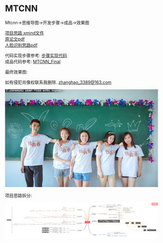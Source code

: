 # MTCNN
Mtcnn->思维导图->开发步骤->成品->效果图

[项目思路 xmind文件](https://github.com/Mrzhang3389/MTCNN/blob/master/Mtcnn_Step/%E5%8F%82%E8%80%83%E8%B5%84%E6%96%99/MTCNN.xmind)  
[原论文pdf](https://github.com/Mrzhang3389/MTCNN/blob/master/Mtcnn_Step/%E5%8F%82%E8%80%83%E8%B5%84%E6%96%99/(mtcnn)Joint%20Face%20Detection%20and%20Alignment%20using%20Multi-task%20Cascaded%20Convolutional%20Neural%20Networks.pdf)   
[人脸识别思路pdf](https://github.com/Mrzhang3389/MTCNN/blob/master/Mtcnn_Step/%E5%8F%82%E8%80%83%E8%B5%84%E6%96%99/%E5%A6%82%E4%BD%95%E5%BA%94%E2%BD%A4MTCNN%E5%92%8CFaceNet%E6%A8%A1%E5%9E%8B%E5%AE%9E%E7%8E%B0%E4%BA%BA%E8%84%B8%E6%A3%80%E6%B5%8B%E5%92%8C%E8%AF%86%E5%88%AB.pdf)  

代码实现步骤参考: [步骤实现代码](https://github.com/Mrzhang3389/MTCNN/tree/master/Mtcnn_Step/Step)  
成品代码参考: [MTCNN_Final](https://github.com/Mrzhang3389/MTCNN/tree/master/MtcnnFinal)  

最终效果图:

如有侵犯肖像权联系我删除.  zhanghao_3389@163.com

![example](./MtcnnFinal/效果图.jpg)



项目思路拆分:

![MTCNN](Mtcnn_Step/参考资料/MTCNN.png)

